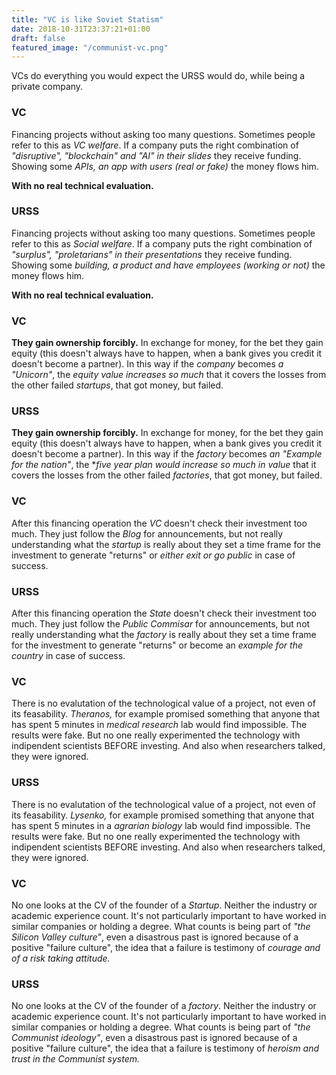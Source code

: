 ```yaml
---
title: "VC is like Soviet Statism"
date: 2018-10-31T23:37:21+01:00
draft: false
featured_image: "/communist-vc.png"
---
```



VCs do everything you would expect the URSS would do, while being a private company.

### VC

Financing projects without asking too many questions. Sometimes people refer to this as *VC welfare*.
If a company puts the right combination of *"disruptive", "blockchain" and "AI" in their slides* they receive funding.
Showing some *APIs, an app with users (real or fake)* the money flows him.

**With no real technical evaluation.**

### URSS

Financing projects without asking too many questions. Sometimes people refer to this as *Social welfare*.
If a company puts the right combination of *"surplus", "proletarians" in their presentations* they receive funding.
Showing some *building, a product and have employees (working or not)* the money flows him.

**With no real technical evaluation.**

### VC

**They gain ownership forcibly.**
In exchange for money, for the bet they gain equity (this doesn't always have to happen, when a bank gives you credit it doesn't become a partner).
In this way if the *company* becomes *a "Unicorn"*, the *equity value increases so much* that it covers the losses from the other failed *startups*, that got money, but failed.

### URSS

**They gain ownership forcibly.**
In exchange for money, for the bet they gain equity (this doesn't always have to happen, when a bank gives you credit it doesn't become a partner).
In this way if the *factory* becomes *an "Example for the nation"*, the **five year plan would increase so much in value* that it covers the losses from the other failed *factories*, that got money, but failed.

### VC

After this financing operation the *VC* doesn't check their investment too much.
They just follow the *Blog* for announcements, but not really understanding what the *startup* is really about they set a time frame for the investment to generate "returns" or *either exit or go public* in case of success.

### URSS

After this financing operation the *State* doesn't check their investment too much.
They just follow the *Public Commisar* for announcements, but not really understanding what the *factory* is really about they set a time frame for the investment to generate "returns" or become an *example for the country* in case of success.

### VC

There is no evalutation of the technological value of a project, not even of its feasability.
*Theranos,* for example promised something that anyone that has spent 5 minutes in *medical research* lab would find impossible. The results were fake. But no one really experimented the technology with indipendent scientists BEFORE investing. And also when researchers talked, they were ignored.

### URSS

There is no evalutation of the technological value of a project, not even of its feasability.
*Lysenko,* for example promised something that anyone that has spent 5 minutes in a *agrarian biology* lab would find impossible. The results were fake. But no one really experimented the technology with indipendent scientists BEFORE investing. And also when researchers talked, they were ignored.

### VC

No one looks at the CV of the founder of a *Startup*. Neither the industry or academic experience count. It's not particularly important to have worked in similar companies or holding a degree. What counts is being part of *"the Silicon Valley culture"*, even a disastrous past is ignored because of a positive "failure culture", the idea that a failure is testimony of *courage and of a risk taking attitude.*

### URSS

No one looks at the CV of the founder of a *factory*. Neither the industry or academic experience count. It's not particularly important to have worked in similar companies or holding a degree. What counts is being part of *"the Communist ideology"*, even a disastrous past is ignored because of a positive "failure culture", the idea that a failure is testimony of *heroism and trust in the Communist system.*
